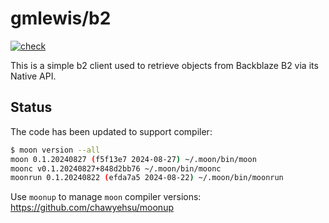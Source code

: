 # gmlewis/b2
[![check](https://github.com/gmlewis/moonbit-b2/actions/workflows/check.yml/badge.svg)](https://github.com/gmlewis/moonbit-b2/actions/workflows/check.yml)

This is a simple b2 client used to retrieve objects from Backblaze B2
via its Native API.

## Status

The code has been updated to support compiler:

```bash
$ moon version --all
moon 0.1.20240827 (f5f13e7 2024-08-27) ~/.moon/bin/moon
moonc v0.1.20240827+848d2bb76 ~/.moon/bin/moonc
moonrun 0.1.20240822 (efda7a5 2024-08-22) ~/.moon/bin/moonrun
```

Use `moonup` to manage `moon` compiler versions:
https://github.com/chawyehsu/moonup
